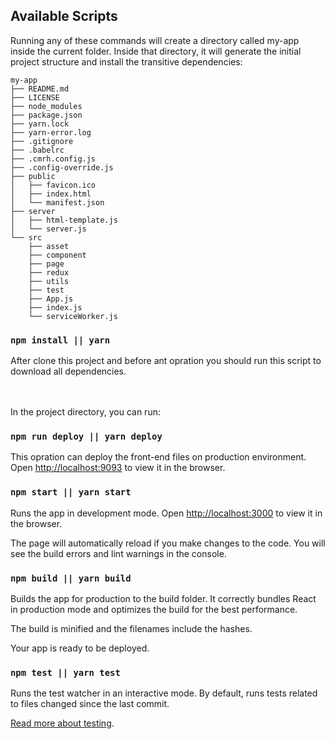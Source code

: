 ## Available Scripts

Running any of these commands will create a directory called my-app inside the current folder. Inside that directory, it will generate the initial project structure and install the transitive dependencies:

```
my-app
├── README.md
├── LICENSE
├── node_modules
├── package.json
├── yarn.lock
├── yarn-error.log
├── .gitignore
├── .babelrc
├── .cmrh.config.js
├── .config-override.js
├── public
│   ├── favicon.ico
│   ├── index.html
│   └── manifest.json
├── server
│   ├── html-template.js
│   └── server.js
└── src
    ├── asset
    ├── component
    ├── page
    ├── redux
    ├── utils
    ├── test
    ├── App.js
    ├── index.js
    └── serviceWorker.js
```

### `npm install || yarn`
After clone this project and before ant opration you should run this script to download all dependencies.<br /><br /><br />

In the project directory, you can run:

### `npm run deploy || yarn deploy`
This opration can deploy the front-end files on production environment.<br>
Open [http://localhost:9093](http://localhost:9093) to view it in the browser.

### `npm start || yarn start`
Runs the app in development mode.
Open [http://localhost:3000](http://localhost:3000) to view it in the browser.

The page will automatically reload if you make changes to the code.
You will see the build errors and lint warnings in the console.

### `npm build || yarn build`
Builds the app for production to the build folder.
It correctly bundles React in production mode and optimizes the build for the best performance.

The build is minified and the filenames include the hashes.

Your app is ready to be deployed.

### `npm test || yarn test`
Runs the test watcher in an interactive mode.
By default, runs tests related to files changed since the last commit.

[Read more about testing](https://facebook.github.io/create-react-app/docs/running-tests).